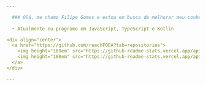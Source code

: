 ```yaml
---

  ### Olá, me chamo Filipe Gomes e estou em busca de melhorar meu conhecimento como programador.
  
  - Atualmente eu programo em JavaScript, TypeScript e Kotlin

<div align="center">
  <a href="https://github.com/reachFODA?tab=repositories">
    <img height="180em" src="https://github-readme-stats.vercel.app/api/top-langs/?username=reachFODA&layout=compact&langs_count=7&theme=react&hide_border=true&hide=makefile,handlebars,html"/>
    <img height="180em" src="https://github-readme-stats.vercel.app/api?username=reachFODA&show_icons=true&theme=react&include_all_commits=true&count_private=true&hide_border=true"/>
  </a>
</div>

---
```

